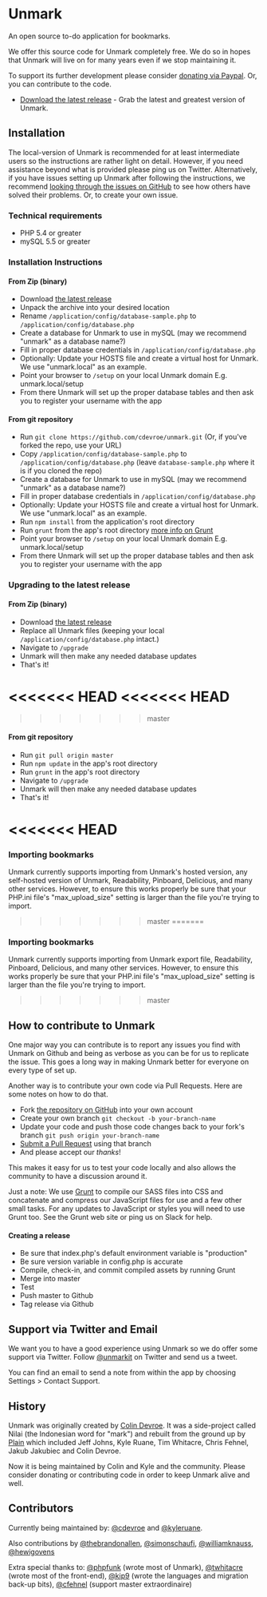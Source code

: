 Unmark
============

An open source to-do application for bookmarks.

We offer this source code for Unmark completely free. We do so in hopes that Unmark will live on for many years even if we stop maintaining it.

To support its further development please consider [donating via Paypal](https://www.paypal.com/cgi-bin/webscr?cmd=_s-xclick&hosted_button_id=XSYNN4MGM826N). Or, you can contribute to the code.

- [Download the latest release](https://github.com/plainmade/unmark/releases) - Grab the latest and greatest version of Unmark.


## Installation

The local-version of Unmark is recommended for at least intermediate users so the instructions are rather light on detail. However, if you need assistance beyond what is provided please ping us on Twitter. Alternatively, if you have issues setting up Unmark after following the instructions, we recommend [looking through the issues on GitHub](https://github.com/cdevroe/unmark/issues) to see how others have solved their problems. Or, to create your own issue.

### Technical requirements

- PHP 5.4 or greater
- mySQL 5.5 or greater

### Installation Instructions

#### From Zip (binary)
- Download [the latest release](https://github.com/cdevroe/unmark/releases)
- Unpack the archive into your desired location
- Rename `/application/config/database-sample.php` to `/application/config/database.php`
- Create a database for Unmark to use in mySQL (may we recommend "unmark" as a database name?)
- Fill in proper database credentials in `/application/config/database.php`
- Optionally: Update your HOSTS file and create a virtual host for Unmark. We use "unmark.local" as an example.
- Point your browser to `/setup` on your local Unmark domain E.g. unmark.local/setup
- From there Unmark will set up the proper database tables and then ask you to register your username with the app

#### From git repository
- Run `git clone https://github.com/cdevroe/unmark.git` (Or, if you've forked the repo, use your URL)
- Copy `/application/config/database-sample.php` to `/application/config/database.php` (leave `database-sample.php` where it is if you cloned the repo)
- Create a database for Unmark to use in mySQL (may we recommend "unmark" as a database name?)
- Fill in proper database credentials in `/application/config/database.php`
- Optionally: Update your HOSTS file and create a virtual host for Unmark. We use "unmark.local" as an example.
- Run `npm install` from the application's root directory
- Run `grunt` from the app's root directory [more info on Grunt](http://gruntjs.com/)
- Point your browser to `/setup` on your local Unmark domain E.g. unmark.local/setup
- From there Unmark will set up the proper database tables and then ask you to register your username with the app

### Upgrading to the latest release

#### From Zip (binary)
- Download [the latest release](https://github.com/plainmade/unmark/releases)
- Replace all Unmark files (keeping your local `/application/config/database.php` intact.)
- Navigate to `/upgrade`
- Unmark will then make any needed database updates
- That's it!

<<<<<<< HEAD
<<<<<<< HEAD
=======
>>>>>>> master
#### From git repository
- Run `git pull origin master`
- Run `npm update` in the app's root directory
- Run `grunt` in the app's root directory
- Navigate to `/upgrade`
- Unmark will then make any needed database updates
- That's it!

<<<<<<< HEAD
=======
### Importing bookmarks

Unmark currently supports importing from Unmark's hosted version, any self-hosted version of Unmark, Readability, Pinboard, Delicious, and many other services. However, to ensure this works properly be sure that your PHP.ini file's "max_upload_size" setting is larger than the file you're trying to import.
>>>>>>> master
=======
### Importing bookmarks

Unmark currently supports importing from Unmark export file, Readability, Pinboard, Delicious, and many other services. However, to ensure this works properly be sure that your PHP.ini file's "max_upload_size" setting is larger than the file you're trying to import.
>>>>>>> master

## How to contribute to Unmark

One major way you can contribute is to report any issues you find with Unmark on Github and being as verbose as you can be for us to replicate the issue. This goes a long way in making Unmark better for everyone on every type of set up.

Another way is to contribute your own code via Pull Requests. Here are some notes on how to do that.

- Fork [the repository on GitHub](https://github.com/plainmade/unmark/) into your own account
- Create your own branch `git checkout -b your-branch-name`
- Update your code and push those code changes back to your fork's branch `git push origin your-branch-name`
- [Submit a Pull Request](https://github.com/plainmade/unmark/pulls) using that branch
- And please accept our _thanks_!

This makes it easy for us to test your code locally and also allows the community to have a discussion around it.

Just a note: We use [Grunt](http://gruntjs.com/) to compile our SASS files into CSS and concatenate and compress our JavaScript files for use and a few other small tasks. For any updates to JavaScript or styles you will need to use Grunt too. See the Grunt web site or ping us on Slack for help.

#### Creating a release

- Be sure that index.php's default environment variable is "production"
- Be sure version variable in config.php is accurate
- Compile, check-in, and commit compiled assets by running Grunt
- Merge into master
- Test
- Push master to Github
- Tag release via Github

## Support via Twitter and Email

We want you to have a good experience using Unmark so we do offer some support via Twitter. Follow [@unmarkit](https://twitter.com/unmarkit) on Twitter and send us a tweet.

You can find an email to send a note from within the app by choosing Settings > Contact Support.

## History

Unmark was originally created by [Colin Devroe](http://cdevroe.com/). It was a side-project called Nilai (the Indonesian word for "mark") and rebuilt from the ground up by [Plain](http://plainmade.com/) which included Jeff Johns, Kyle Ruane, Tim Whitacre, Chris Fehnel, Jakub Jakubiec and Colin Devroe.

Now it is being maintained by Colin and Kyle and the community. Please consider donating or contributing code in order to keep Unmark alive and well.

## Contributors

Currently being maintained by: [@cdevroe](https://github.com/cdevroe) and [@kyleruane](https://github.com/kyleruane).

Also contributions by [@thebrandonallen](https://github.com/thebrandonallen), [@simonschaufi](https://github.com/simonschaufi), [@williamknauss](https://github.com/williamknauss), [@hewigovens](https://github.com/hewigovens)

Extra special thanks to: [@phpfunk](https://github.com/phpfunk) (wrote most of Unmark), [@twhitacre](https://github.com/twhitacre) (wrote most of the front-end), [@kip9](https://github.com/kip9) (wrote the languages and migration back-up bits), [@cfehnel](https://github.com/cfehnel) (support master extraordinaire)
